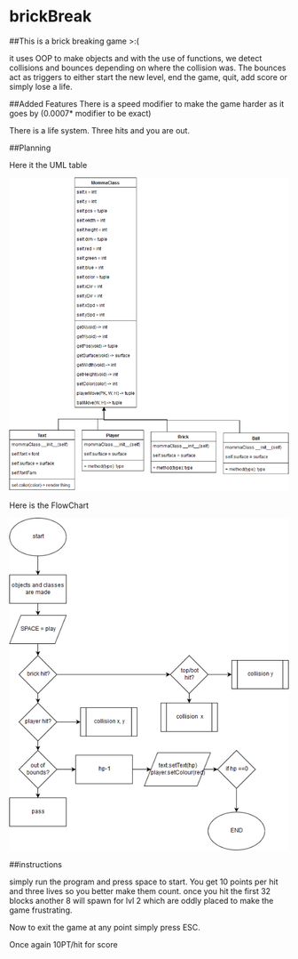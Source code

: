 # brickBreak

##This is a brick breaking game >:(

it uses OOP to make objects and with the use of functions, we detect collisions
and bounces depending on where the collision was. The bounces act as triggers
to either start the new level, end the game, quit, add score or simply lose
a life.


##Added Features
There is a speed modifier to make the game harder as it goes by
(0.0007* modifier to be exact)

There is a life system. Three hits and you are out.

##Planning

Here it the UML table

![FlowCHART](BrickBreakerUML.png)

Here is the FlowChart

![FlowCHART](BrickBreakerFLOW.png)

##instructions

simply run the program and press space to start. You get
10 points per hit and three lives so you better make them count.
once you hit the first 32 blocks another 8 will spawn for lvl 2 which are
oddly placed to make the game frustrating.

Now to exit the game at any point simply press ESC.

Once again 10PT/hit for score